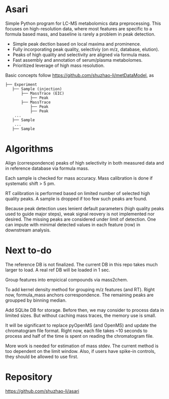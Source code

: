 Asari
=====

Simple Python program for LC-MS metabolomics data preprocessing.
This focuses on high-resolution data, where most features are specific to a formula based mass, 
and baseline is rarely a problem in peak detection.

- Simple peak dection based on local maxima and prominence.
- Fully incorporating peak quality, selectiviy (on m/z, database, elution).
- Peaks of high quality and selectivity are aligned via formula mass.
- Fast assembly and annotation of serum/plasma metabolomes.
- Prioritized leverage of high mass resolution.

Basic concepts follow https://github.com/shuzhao-li/metDataModel, as

    ├── Experiment
       ├── Sample (injection) 
           ├── MassTrace (EIC)
               ├── Peak
           ├── MassTrace 
               ├── Peak
               ├── Peak
        ...
       ├── Sample 
        ...
       ├── Sample 

Algorithms
==========

Align (correspondence) peaks of high selectivity in both measured data and in reference database via formula mass.

Each sample is checked for mass accuracy. Mass calibration is done if systematic shift > 5 pm.

RT calibration is performed based on limited number of selected high quality peaks. A sample is dropped if too few such peaks are found. 

Because peak detection uses lenient default parameters (high quality peaks used to guide major steps),
weak signal reovery is not implemented nor desired. The missing peaks are considered under limit of detection.
One can impute with minimal detected values in each feature (row) in downstream analysis. 


Next to-do
==========

The reference DB is not finalized. The current DB in this repo takes much larger to load. A real ref DB will be loaded in 1 sec.

Group features into empicical compounds via mass2chem.

To add kernel density method for grouping m/z features (and RT). Right now, formula_mass anchors correspondence. The remaining peaks are groupped by binning median.

Add SQLite DB for storage.
Before then, we may consider to process data in limited sizes. But without caching mass traces, the memory use is small.

It will be significant to replace pyOpenMS (and OpenMS) and update the chromatogram file format.
Right now, each file takes ~10 seconds to process and half of the time is spent on reading the chromatogram file.

More work is needed for estimation of mass stdev. The current method is too dependent on the limit window. 
Also, if users have spike-in controls, they should be allowed to use first.


Repository
==========
https://github.com/shuzhao-li/asari
